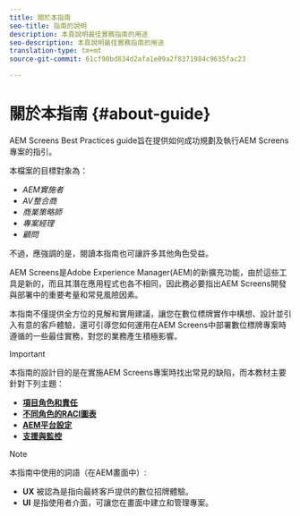 ```yaml
---
title: 關於本指南
seo-title: 指南的說明
description: 本頁說明最佳實務指南的用途
seo-description: 本頁說明最佳實務指南的用途
translation-type: tm+mt
source-git-commit: 61cf90bd834d2afa1e09a2f8371984c9635fac23

---
```



# 關於本指南 {#about-guide}

AEM Screens Best Practices guide旨在提供如何成功規劃及執行AEM Screens專案的指引。

本檔案的目標對象為：

* *AEM實施者*
* *AV整合商*
* *商業策略師*
* *專案經理*
* *顧問*

不過，應強調的是，閱讀本指南也可讓許多其他角色受益。

AEM Screens是Adobe Experience Manager(AEM)的新擴充功能，由於這些工具是新的，而且其潛在應用程式也各不相同，因此務必要指出AEM Screens開發與部署中的重要考量和常見風險因素。

本指南不僅提供全方位的見解和實用建議，讓您在數位標牌實作中構想、設計並引入有意的客戶體驗，還可引導您如何運用在AEM Screens中部署數位標牌專案時遵循的一些最佳實務，對您的業務產生積極影響。
>[!IMPORTANT]
> 本指南的設計目的是在實施AEM Screens專案時找出常見的缺陷，而本教材主要針對下列主題：
>
> * **[項目角色和責任](roles-responsibilities.md)**
> * **[不同角色的RACI圖表](roles-responsibilities.md#raci-chart)**
> * **[AEM平台設定](aem-platform-configurations.md)**
> * **[支援與監控](support-monitoring.md)**


>[!NOTE]
> 本指南中使用的詞語（在AEM畫面中）:
>
> * **UX** 被認為是指向最終客戶提供的數位招牌體驗。
> * **UI** 是指使用者介面，可讓您在畫面中建立和管理專案。

